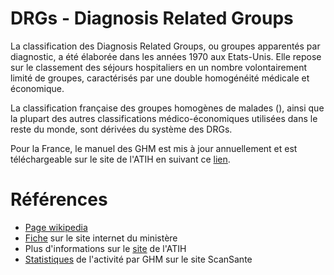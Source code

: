 # DRGs - Diagnosis Related Groups
<!-- SPDX-License-Identifier: MPL-2.0 -->

La classification des Diagnosis Related Groups, ou groupes apparentés par diagnostic, a été élaborée dans les années 1970 aux Etats-Unis. Elle repose sur le classement des séjours hospitaliers en un nombre volontairement limité de groupes, caractérisés par une double homogénéité médicale et économique.  

La classification française des groupes homogènes de malades (<link-previewer href="GHM.html" text="GHM" preview-title="GHM - Groupe homogène de malades" preview-text="Un groupe homogène de malades regroupe les prises en charge de même nature médicale et économique et constitue la catégorie élémentaire de classification en MCO." />), ainsi que la plupart des autres classifications médico-économiques utilisées dans le reste du monde, sont dérivées du système des DRGs.

Pour la France, le manuel des GHM est mis à jour annuellement et est téléchargeable sur le site de l'ATIH en suivant ce [lien](https://www.atih.sante.fr/manuel-des-ghm-version-11-version-complete).


# Références

- [Page wikipedia](https://en.wikipedia.org/wiki/Diagnosis-related_group)
- [Fiche](https://solidarites-sante.gouv.fr/professionnels/gerer-un-etablissement-de-sante-medico-social/financement/financement-des-etablissements-de-sante-10795/financement-des-etablissements-de-sante-glossaire/article/diagnosis-related-groups-drgs) sur le site internet du ministère  
- Plus d'informations sur le [site](https://www.atih.sante.fr/manuel-des-ghm-version-11-version-complete) de l'ATIH 
- [Statistiques](https://www.scansante.fr/applications/statistiques-activite-MCO-par-GHM) de l'activité par GHM sur le site ScanSante